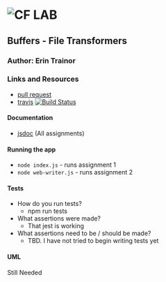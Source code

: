 ![CF](http://i.imgur.com/7v5ASc8.png) LAB
=================================================

## Buffers - File Transformers

### Author: Erin Trainor

### Links and Resources
* [pull request](https://github.com/401-advanced-javascript-401d29/lab-04/pull/4)
* [travis](https://www.travis-ci.com/401-advanced-javascript-401d29) [![Build Status](https://www.travis-ci.com/401-advanced-javascript-401d29/lab-04.svg?branch=master)](https://www.travis-ci.com/401-advanced-javascript-401d29/lab-04)
<!-- * [back-end](http://xyz.com) (when applicable)
* [front-end](http://xyz.com) (when applicable) -->

#### Documentation
<!-- * [swagger](http://xyz.com) (API assignments only) -->
* [jsdoc](docs/index.html) (All assignments)

<!-- ### Modules
#### `modulename.js`
##### Exported Values and Methods

###### `foo(thing) -> string`
Usage Notes or examples

###### `bar(array) -> array`
Usage Notes or examples -->

<!-- ### Setup
#### `.env` requirements
* `PORT` - Port Number
* `MONGODB_URI` - URL to the running mongo instance/db -->

#### Running the app
* `node index.js` - runs assignment 1
* `node web-writer.js` - runs assignment 2
<!-- * Endpoint: `/foo/bar/`
  * Returns a JSON object with abc in it.
* Endpoint: `/bing/zing/`
  * Returns a JSON object with xyz in it. -->
  
#### Tests
* How do you run tests?
  * npm run tests
* What assertions were made?
  * That jest is working
* What assertions need to be / should be made?
  * TBD. I have not tried to begin writing tests yet

#### UML
Still Needed
